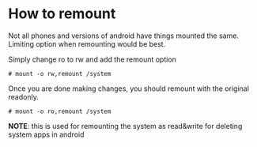 How to remount
===

Not all phones and versions of android have things mounted the same.
Limiting option when remounting would be best.

Simply change ro to rw and add the remount option

```
# mount -o rw,remount /system
```

Once you are done making changes, you should remount with the original readonly.

```
# mount -o ro,remount /system
```


**NOTE**: this is used for remounting the system as read&write for deleting system apps in android
